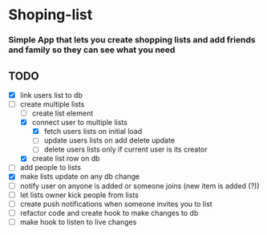 # Shoping-list
### Simple App that lets you create shopping lists and add friends and family so they can see what you need 

## TODO
- [x] link users list to db
- [ ] create multiple lists
  - [ ] create list element 
  - [x] connect user to multiple lists 
    - [x] fetch users lists on initial load
    - [ ] update users lists on add delete update 
    - [ ] delete users lists only if current user is its creator
  - [x] create list row on db
- [ ] add people to lists
- [x] make lists update on any db change
- [ ] notify user on anyone is added or someone joins (new item is added (?)) 
- [ ] let lists owner kick people from lists
- [ ] create push notifications when someone invites you to list
- [ ] refactor code and create hook to make changes to db
- [ ] make hook to listen to live changes